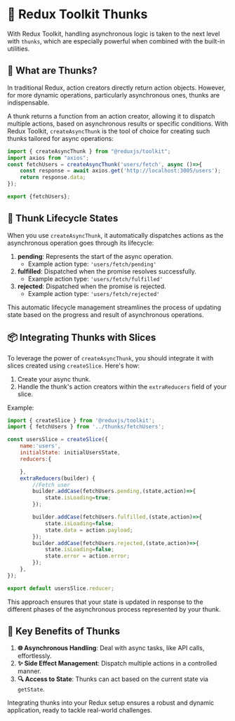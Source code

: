 # 🚀 Redux Toolkit Thunks

With Redux Toolkit, handling asynchronous logic is taken to the next level with `thunks`, which are especially powerful when combined with the built-in utilities.

## 🤔 What are Thunks?

In traditional Redux, action creators directly return action objects. However, for more dynamic operations, particularly asynchronous ones, thunks are indispensable.

A thunk returns a function from an action creator, allowing it to dispatch multiple actions, based on asynchronous results or specific conditions. With Redux Toolkit, `createAsyncThunk` is the tool of choice for creating such thunks tailored for async operations:

```javascript
import { createAsyncThunk } from "@reduxjs/toolkit";
import axios from "axios";
const fetchUsers = createAsyncThunk('users/fetch', async ()=>{
    const response = await axios.get('http://localhost:3005/users');
    return response.data;
});

export {fetchUsers};
```

## 🔄 Thunk Lifecycle States

When you use `createAsyncThunk`, it automatically dispatches actions as the asynchronous operation goes through its lifecycle:

1. **pending**: Represents the start of the async operation.
   - Example action type: `'users/fetch/pending'`
2. **fulfilled**: Dispatched when the promise resolves successfully.
   - Example action type: `'users/fetch/fulfilled'`
3. **rejected**: Dispatched when the promise is rejected.
   - Example action type: `'users/fetch/rejected'`

This automatic lifecycle management streamlines the process of updating state based on the progress and result of asynchronous operations.

## 📦 Integrating Thunks with Slices

To leverage the power of `createAsyncThunk`, you should integrate it with slices created using `createSlice`. Here's how:

1. Create your async thunk.
2. Handle the thunk's action creators within the `extraReducers` field of your slice.

Example:

```javascript
import { createSlice } from '@reduxjs/toolkit';
import { fetchUsers } from '../thunks/fetchUsers';

const usersSlice = createSlice({
    name:'users',
    initialState: initialUsersState,
    reducers:{

    },
    extraReducers(builder) {
        //Fetch user
        builder.addCase(fetchUsers.pending,(state,action)=>{
            state.isLoading=true;
        });

        builder.addCase(fetchUsers.fulfilled,(state,action)=>{
            state.isLoading=false;
            state.data = action.payload;
        });
        builder.addCase(fetchUsers.rejected,(state,action)=>{
            state.isLoading=false;
            state.error = action.error;
        });
    },
});

export default usersSlice.reducer;
```

This approach ensures that your state is updated in response to the different phases of the asynchronous process represented by your thunk.

## 🌟 Key Benefits of Thunks

1. **🌐 Asynchronous Handling**: Deal with async tasks, like API calls, effortlessly.
2. **✨ Side Effect Management**: Dispatch multiple actions in a controlled manner.
3. **🔍 Access to State**: Thunks can act based on the current state via `getState`.

Integrating thunks into your Redux setup ensures a robust and dynamic application, ready to tackle real-world challenges.

